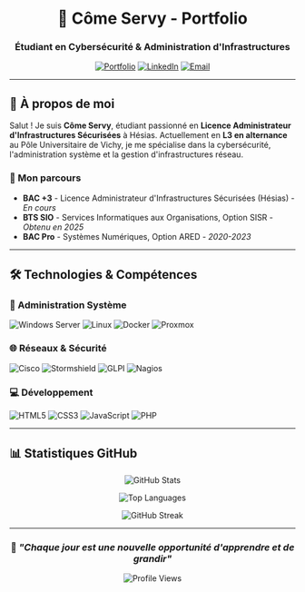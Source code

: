 <div align="center">

# 🚀 Côme Servy - Portfolio

### Étudiant en Cybersécurité & Administration d'Infrastructures

[![Portfolio](https://img.shields.io/badge/Portfolio-Visit%20Live-blue?style=for-the-badge&logo=github)](https://comesr.art)
[![LinkedIn](https://img.shields.io/badge/LinkedIn-Connect-blue?style=for-the-badge&logo=linkedin)](https://linkedin.com/in/comesrv)
[![Email](https://img.shields.io/badge/Email-Contact-red?style=for-the-badge&logo=gmail)](mailto:pm@comesr.art)

---

</div>

## 👋 À propos de moi

Salut ! Je suis **Côme Servy**, étudiant passionné en **Licence Administrateur d'Infrastructures Sécurisées** à Hésias. Actuellement en **L3 en alternance** au Pôle Universitaire de Vichy, je me spécialise dans la cybersécurité, l'administration système et la gestion d'infrastructures réseau.

### 🎯 Mon parcours
- **BAC +3** - Licence Administrateur d'Infrastructures Sécurisées (Hésias) - *En cours*
- **BTS SIO** - Services Informatiques aux Organisations, Option SISR - *Obtenu en 2025*
- **BAC Pro** - Systèmes Numériques, Option ARED - *2020-2023*

---

## 🛠️ Technologies & Compétences

### 🔧 Administration Système
![Windows Server](https://img.shields.io/badge/Windows%20Server-0078D4?style=flat-square&logo=windows&logoColor=white)
![Linux](https://img.shields.io/badge/Linux-FCC624?style=flat-square&logo=linux&logoColor=black)
![Docker](https://img.shields.io/badge/Docker-2496ED?style=flat-square&logo=docker&logoColor=white)
![Proxmox](https://img.shields.io/badge/Proxmox-E57000?style=flat-square&logo=proxmox&logoColor=white)

### 🌐 Réseaux & Sécurité
![Cisco](https://img.shields.io/badge/Cisco-1BA0D7?style=flat-square&logo=cisco&logoColor=white)
![Stormshield](https://img.shields.io/badge/Stormshield-FF6B35?style=flat-square&logo=firewall&logoColor=white)
![GLPI](https://img.shields.io/badge/GLPI-FF6B35?style=flat-square&logo=itil&logoColor=white)
![Nagios](https://img.shields.io/badge/Nagios-FF6B35?style=flat-square&logo=monitoring&logoColor=white)

### 💻 Développement
![HTML5](https://img.shields.io/badge/HTML5-E34F26?style=flat-square&logo=html5&logoColor=white)
![CSS3](https://img.shields.io/badge/CSS3-1572B6?style=flat-square&logo=css3&logoColor=white)
![JavaScript](https://img.shields.io/badge/JavaScript-F7DF1E?style=flat-square&logo=javascript&logoColor=black)
![PHP](https://img.shields.io/badge/PHP-777BB4?style=flat-square&logo=php&logoColor=white)

---

## 📊 Statistiques GitHub

<div align="center">

![GitHub Stats](https://github-readme-stats.vercel.app/api?username=come-sr&show_icons=true&theme=tokyonight&hide_border=true&count_private=true)

![Top Languages](https://github-readme-stats.vercel.app/api/top-langs/?username=come-sr&layout=compact&theme=tokyonight&hide_border=true)

![GitHub Streak](https://github-readme-streak-stats.herokuapp.com/?user=come-sr&theme=tokyonight&hide_border=true)

</div>

---

<div align="center">

### 🌟 *"Chaque jour est une nouvelle opportunité d'apprendre et de grandir"*

![Profile Views](https://komarev.com/ghpvc/?username=come-sr&color=blueviolet&style=flat-square)

</div>
